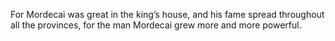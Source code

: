For Mordecai was great in the king’s house, and his fame spread throughout all the provinces, for the man Mordecai grew more and more powerful.
